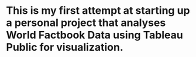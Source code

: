 # This is my first attempt at starting up a personal project that analyses World Factbook Data using Tableau Public for visualization.